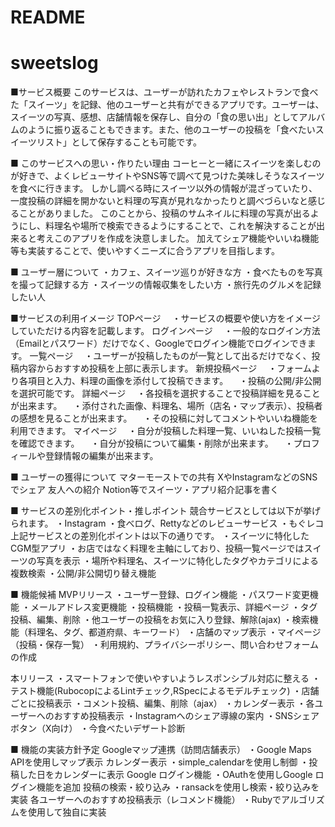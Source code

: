 # README
# sweetslog
■サービス概要
このサービスは、ユーザーが訪れたカフェやレストランで食べた「スイーツ」を記録、他のユーザーと共有ができるアプリです。ユーザーは、スイーツの写真、感想、店舗情報を保存し、自分の「食の思い出」としてアルバムのように振り返ることもできます。また、他のユーザーの投稿を「食べたいスイーツリスト」として保存することも可能です。

■ このサービスへの思い・作りたい理由
コーヒーと一緒にスイーツを楽しむのが好きで、よくレビューサイトやSNS等で調べて見つけた美味しそうなスイーツを食べに行きます。
しかし調べる時にスイーツ以外の情報が混ざっていたり、一度投稿の詳細を開かないと料理の写真が見れなかったりと調べづらいなと感じることがありました。
このことから、投稿のサムネイルに料理の写真が出るようにし、料理名や場所で検索できるようにすることで、これを解決することが出来ると考えこのアプリを作成を決意しました。
加えてシェア機能やいいね機能等も実装することで、使いやすくニーズに合うアプリを目指します。

■ ユーザー層について
・カフェ、スイーツ巡りが好きな方
・食べたものを写真を撮って記録する方
・スイーツの情報収集をしたい方
・旅行先のグルメを記録したい人

■サービスの利用イメージ
TOPページ
　・サービスの概要や使い方をイメージしていただける内容を記載します。
ログインページ
　・一般的なログイン方法（Emailとパスワード）だけでなく、Googleでログイン機能でログインできます。
一覧ページ
　・ユーザーが投稿したものが一覧として出るだけでなく、投稿内容からおすすめ投稿を上部に表示します。
新規投稿ページ
　・フォームより各項目と入力、料理の画像を添付して投稿できます。
　・投稿の公開/非公開を選択可能です。
詳細ページ
　・各投稿を選択することで投稿詳細を見ることが出来ます。
　・添付された画像、料理名、場所（店名・マップ表示）、投稿者の感想を見ることが出来ます。
　・その投稿に対してコメントやいいね機能を利用できます。
マイページ
　・自分が投稿した料理一覧、いいねした投稿一覧を確認できます。
　・自分が投稿について編集・削除が出来ます。
　・プロフィールや登録情報の編集が出来ます。

■ ユーザーの獲得について
マターモーストでの共有
XやInstagramなどのSNSでシェア
友人への紹介
Notion等でスイーツ・アプリ紹介記事を書く

■ サービスの差別化ポイント・推しポイント
競合サービスとしては以下が挙げられます。
・Instagram
・食べログ、Rettyなどのレビューサービス
・もぐレコ
上記サービスとの差別化ポイントは以下の通りです。
・スイーツに特化したCGM型アプリ
・お店ではなく料理を主軸にしており、投稿一覧ページではスイーツの写真を表示
・場所や料理名、スイーツに特化したタグやカテゴリによる複数検索
・公開/非公開切り替え機能


■ 機能候補
MVPリリース
・ユーザー登録、ログイン機能
・パスワード変更機能
・メールアドレス変更機能
・投稿機能
・投稿一覧表示、詳細ページ
・タグ投稿、編集、削除
・他ユーザーの投稿をお気に入り登録、解除(ajax)
・検索機能（料理名、タグ、都道府県、キーワード）
・店舗のマップ表示
・マイページ（投稿・保存一覧）
・利用規約、プライバシーポリシー、問い合わせフォームの作成

本リリース
・スマートフォンで使いやすいようレスポンシブル対応に整える
・テスト機能(RubocopによるLintチェック,RSpecによるモデルチェック)
・店舗ごとに投稿表示
・コメント投稿、編集、削除（ajax）
・カレンダー表示
・各ユーザーへのおすすめ投稿表示
・Instagramへのシェア導線の案内
・SNSシェアボタン（X向け）
・今食べたいデザート診断

■ 機能の実装方針予定
Googleマップ連携（訪問店舗表示）
・Google Maps APIを使用しマップ表示
カレンダー表示
・simple_calendarを使用し制御
・投稿した日をカレンダーに表示
Google ログイン機能
・OAuthを使用しGoogle ログイン機能を追加
投稿の検索・絞り込み
・ransackを使用し検索・絞り込みを実装
各ユーザーへのおすすめ投稿表示（レコメンド機能）
・Rubyでアルゴリズムを使用して独自に実装
